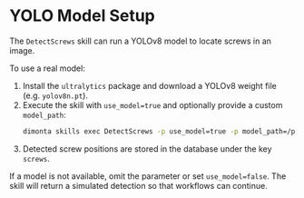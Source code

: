 # YOLO Model Setup

The `DetectScrews` skill can run a YOLOv8 model to locate screws in an image.

To use a real model:

1. Install the `ultralytics` package and download a YOLOv8 weight file (e.g. `yolov8n.pt`).
2. Execute the skill with `use_model=true` and optionally provide a custom `model_path`:
   ```bash
   dimonta skills exec DetectScrews -p use_model=true -p model_path=/path/to/model.pt
   ```
3. Detected screw positions are stored in the database under the key `screws`.

If a model is not available, omit the parameter or set `use_model=false`.
The skill will return a simulated detection so that workflows can continue.
